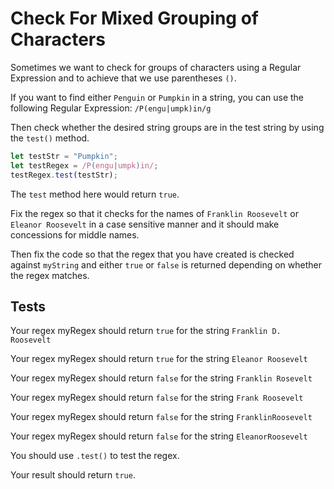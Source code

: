 # Check For Mixed Grouping of Characters

Sometimes we want to check for groups of characters using a Regular Expression and to achieve that we use parentheses `()`.

If you want to find either `Penguin` or `Pumpkin` in a string, you can use the following Regular Expression: `/P(engu|umpk)in/g`

Then check whether the desired string groups are in the test string by using the `test()` method.

```javascript
let testStr = "Pumpkin";
let testRegex = /P(engu|umpk)in/;
testRegex.test(testStr);
```

The `test` method here would return `true`.

Fix the regex so that it checks for the names of `Franklin Roosevelt` or `Eleanor Roosevelt` in a case sensitive manner and it should make concessions for middle names.

Then fix the code so that the regex that you have created is checked against `myString` and either `true` or `false` is returned depending on whether the regex matches.

## Tests

Your regex myRegex should return `true` for the string `Franklin D. Roosevelt`

Your regex myRegex should return `true` for the string `Eleanor Roosevelt`

Your regex myRegex should return `false` for the string `Franklin Rosevelt`

Your regex myRegex should return `false` for the string `Frank Roosevelt`

Your regex myRegex should return `false` for the string `FranklinRoosevelt`

Your regex myRegex should return `false` for the string `EleanorRoosevelt`

You should use `.test()` to test the regex.

Your result should return `true`.
